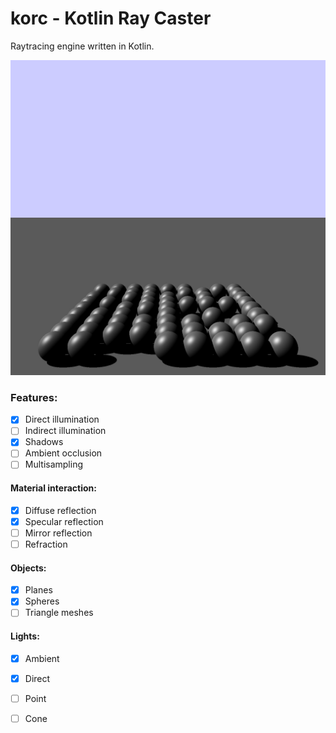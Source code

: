 # korc - Kotlin Ray Caster

Raytracing engine written in Kotlin.

![Raytracing demo image](doc/render.jpg)

### Features:

- [x] Direct illumination
- [ ] Indirect illumination
- [x] Shadows
- [ ] Ambient occlusion
- [ ] Multisampling

#### Material interaction:
- [x] Diffuse reflection
- [x] Specular reflection
- [ ] Mirror reflection
- [ ] Refraction

#### Objects:
- [x] Planes
- [x] Spheres
- [ ] Triangle meshes

#### Lights:
- [x] Ambient
- [x] Direct
- [ ] Point
- [ ] Cone

